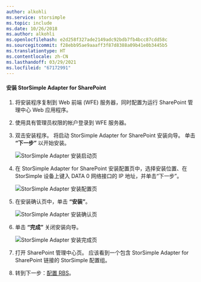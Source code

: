 ```yaml
---
author: alkohli
ms.service: storsimple
ms.topic: include
ms.date: 10/26/2018
ms.author: alkohli
ms.openlocfilehash: e2d258f327ade2149adc92bdb7fb4bcc87cdd58c
ms.sourcegitcommit: f28ebb95ae9aaaff3f87d8388a09b41e0b3445b5
ms.translationtype: HT
ms.contentlocale: zh-CN
ms.lasthandoff: 03/29/2021
ms.locfileid: "67172991"
---
```

#### <a name="to-install-the-storsimple-adapter-for-sharepoint"></a>安装 StorSimple Adapter for SharePoint
1. 将安装程序复制到 Web 前端 (WFE) 服务器，同时配置为运行 SharePoint 管理中心 Web 应用程序。 
2. 使用具有管理员权限的帐户登录到 WFE 服务器。
3. 双击安装程序。 将启动 StorSimple Adapter for SharePoint 安装向导。 单击 **“下一步”** 以开始安装。
   
    ![StorSimple Adapter 安装启动页](./media/storsimple-install-sharepoint-adapter/HCS_SSASP_Setup1-include.png)
4. 在 StorSimple Adapter for SharePoint 安装配置页中，选择安装位置、在 StorSimple 设备上键入 DATA 0 网络接口的 IP 地址，并单击“下一步”。 
   
    ![StorSimple Adapter 安装配置页](./media/storsimple-install-sharepoint-adapter/HCS_SSASP_Setup2-include.png) 
5. 在安装确认页中，单击 **“安装”**。
   
    ![StorSimple Adapter 安装确认页](./media/storsimple-install-sharepoint-adapter/HCS_SSASP_Confirm_Setup-include.png) 
6. 单击 **“完成”** 关闭安装向导。
   
    ![StorSimple Adapter 安装完成页](./media/storsimple-install-sharepoint-adapter/HCS_SSASP_Setup_finish-include.png) 
7. 打开 SharePoint 管理中心页。 应该看到一个包含 StorSimple Adapter for SharePoint 链接的 StorSimple 配置组。
8. 转到下一步：[配置 RBS](#configure-rbs)。

